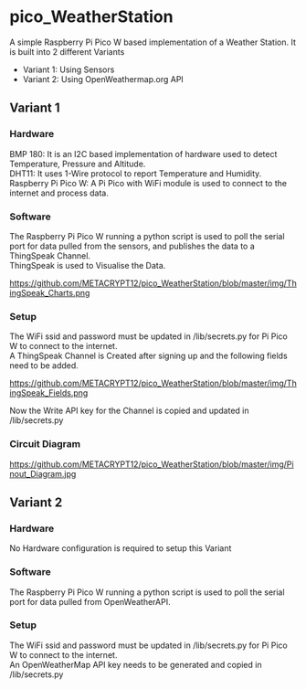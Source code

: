# pico_WeatherStation

A simple Raspberry Pi Pico W based implementation of a Weather Station.
It is built into 2 different Variants
- Variant 1: Using Sensors
- Variant 2: Using OpenWeathermap.org API

## Variant 1

### Hardware

BMP 180: It is an I2C based implementation of hardware used to detect Temperature, Pressure and Altitude.  
DHT11: It uses 1-Wire protocol to report Temperature and Humidity.  
Raspberry Pi Pico W: A Pi Pico with WiFi module is used to connect to the internet and process data.  

### Software

The Raspberry Pi Pico W running a python script is used to poll the serial port for data pulled from the sensors, and publishes the data to a ThingSpeak Channel.  
ThingSpeak is used to Visualise the Data.  

https://github.com/METACRYPT12/pico_WeatherStation/blob/master/img/ThingSpeak_Charts.png

### Setup

The WiFi ssid and password must be updated in /lib/secrets.py for Pi Pico W to connect to the internet.  
A ThingSpeak Channel is Created after signing up and the following fields need to be added.  

https://github.com/METACRYPT12/pico_WeatherStation/blob/master/img/ThingSpeak_Fields.png

Now the Write API key for the Channel is copied and updated in /lib/secrets.py

### Circuit Diagram

https://github.com/METACRYPT12/pico_WeatherStation/blob/master/img/Pinout_Diagram.jpg

## Variant 2

### Hardware

No Hardware configuration is required to setup this Variant

### Software

The Raspberry Pi Pico W running a python script is used to poll the serial port for data pulled from OpenWeatherAPI.  

### Setup

The WiFi ssid and password must be updated in /lib/secrets.py for Pi Pico W to connect to the internet.  
An OpenWeatherMap API key needs to be generated and copied in /lib/secrets.py
